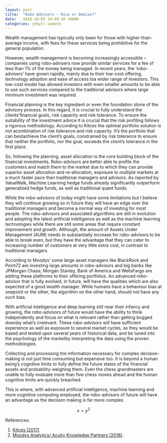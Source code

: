 ```yaml
---
layout: post
title:  "Robo Advisors – Rise or Demise?"
date:   2018-10-05 14:09:10 +0000
categories: jekyll update
---
```

Wealth management has typically only been for those with higher-than-average income, with fees for these services being prohibitive for the general population.
  
However, wealth management is becoming increasingly accessible – companies using robo-advisers now provide similar services for a fee of less than 1% of the money being managed. In recent years, the ‘robo-advisers’ have grown rapidly, mainly due to their low-cost offering, technology adoption and ease of access toa wider range of investors. This low-cost model has allowed investors with even smaller amounts to be able to use such services compared to the traditional advisors where large minimum investment was required.
  
Financial planning is the key ingredient or even the foundation stone of the advisory process. In this regard, it is crucial to fully understand the clients’financial goals, risk capacity and risk tolerance. To ensure the suitability of the investment advice it is crucial that the risk profiling follows a rigorous methodology. According to Kitces the optimal portfolio solution is not acombination of risk tolerance and risk capacity. It’s the portfolio that can bestachieve the client’s goals, constrained by risk tolerance to ensure that neither the portfolio, nor the goal, exceeds the client’s tolerance in the first place.

So, following the planning, asset allocation is the core building block of the financial investments. Robo-advisors are better able to profile the customers and match them to the market due to which they can provide superior asset allocation and re-allocation, exposure to multiple markets at a much faster pace than traditional managers and advisors. As reported by ValueWalk, Machine Learning hedge funds already significantly outperform generalized hedge funds, as well as traditional quant funds.

While the robo-advisors of today might have some limitations but I believe they will continue growing so in future they will have an edge over the traditional managers and become a normal way of investing for most people. The robo-advisors and associated algorithms are still in evolution and adopting the latest artificial intelligence as well as the machine learning technologies while there are still some areas that require constant improvement and growth. Although, the amount of Assets Under Management (AUM) needs to substantially increase for robo-advisors to be able to break even, but they have the advantage that they can cater to increasing number of customers at very little extra cost, in contrast to traditional managers.

According to Moodys’ some large asset managers like BlackRock and Point72 are investing large amounts in robo-advisors and big banks like JPMorgan Chase, Morgan Stanley, Bank of America and WellsFargo are adding these platforms to their offering portfolios. An advanced robo-advisor that is fully evolved, in future, will have the qualities which are also expected of a good wealth manager. While humans have a behaviour bias at onepoint or the other, the algorithm on the other hand, should not have any such bias.

With artificial intelligence and deep learning still near their infancy and growing, the robo-advisors of future would have the ability to think independently and focus on what is relevant rather than getting bogged downby what’s irrelevant. These robo-advisors will have sufficient experience as well as exposure to several market cycles, as they would be based and tested upon several years of historical data, and be tuned into the psychology of the marketby interpreting the data using the proven methodologies.

Collecting and processing the information necessary for complex decision-making is not just time consuming but expensive too. It is beyond a human being’s cognitive limits to fully define the future states of the financial assets and probability-weighing them. Even the chess grandmasters are unable to fully evaluate more than five chess moves ahead and the human cognitive limits are quickly breached. 

This is where, with advanced artificial intelligence, machine learning and more cognitive computing employed, the robo-advisors of future will have an advantage as the decision making is far more complex.

$$ x = y^2 $$

References:
1. [Kitces (2017)][Separating-Risk-Tolerance-From-Risk-Capacity] 
2. [Moodys Analytics/ Acuity Knowledge Partners (2018)][Robo-advisors-A-Buzzword-or-Future-of-Investing]. 

[Separating-Risk-Tolerance-From-Risk-Capacity]: https://www.kitces.com/blog/separating-risk-tolerance-from-risk-capacity-just-because-you-can-afford-to-take-risk-doesnt-mean-you-should/
[Robo-advisors-A-Buzzword-or-Future-of-Investing]:   https://www.acuitykp.com/blog/robo-advisors-a-buzzword-or-the-future-of-investing/
